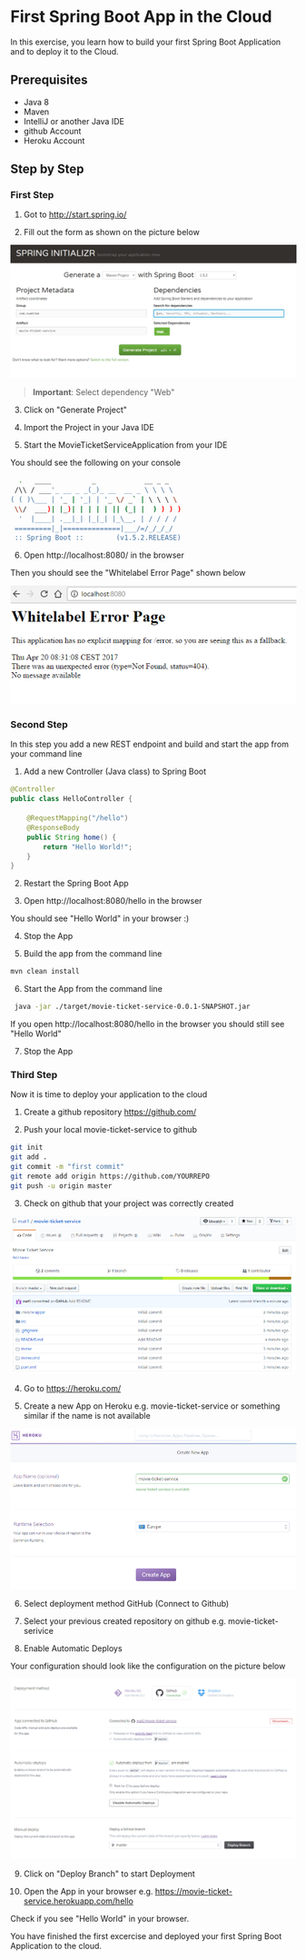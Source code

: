 # First Spring Boot App in the Cloud

In this exercise, you learn how to build your first Spring Boot Application and to deploy it to the Cloud.

## Prerequisites

- Java 8
- Maven
- IntelliJ or another Java IDE
- github Account
- Heroku Account

## Step by Step

### First Step

1. Got to http://start.spring.io/

2. Fill out the form as shown on the picture below

![spring](images/1-spring-init.png)

> __Important__: Select dependency "Web"

3. Click on "Generate Project"

4. Import the Project in your Java IDE

5. Start the MovieTicketServiceApplication from your IDE

You should see the following on your console

```bash
  .   ____          _            __ _ _
 /\\ / ___'_ __ _ _(_)_ __  __ _ \ \ \ \
( ( )\___ | '_ | '_| | '_ \/ _` | \ \ \ \
 \\/  ___)| |_)| | | | | || (_| |  ) ) ) )
  '  |____| .__|_| |_|_| |_\__, | / / / /
 =========|_|==============|___/=/_/_/_/
 :: Spring Boot ::        (v1.5.2.RELEASE)

```

6. Open http://localhost:8080/ in the browser

Then you should see the "Whitelabel Error Page" shown below

![spring](images/1-whitelabel.png)

### Second Step

In this step you add a new REST endpoint and build and start the app from your command line

1. Add a new Controller (Java class) to Spring Boot

```java
@Controller
public class HelloController {

    @RequestMapping("/hello")
    @ResponseBody
    public String home() {
        return "Hello World!";
    }
}
```

2. Restart the Spring Boot App

3. Open http://localhost:8080/hello in the browser

You should see "Hello World" in your browser :)

4. Stop the App

5. Build the app from the command line

```bash
mvn clean install
```

6. Start the App from the command line

```bash
 java -jar ./target/movie-ticket-service-0.0.1-SNAPSHOT.jar
```

If you open http://localhost:8080/hello in the browser you should still see "Hello World"

7. Stop the App

### Third Step

Now it is time to deploy your application to the cloud

1. Create a github repository https://github.com/

2. Push your local movie-ticket-service to github

```bash
git init
git add .
git commit -m "first commit"
git remote add origin https://github.com/YOURREPO
git push -u origin master
```

3. Check on github that your project was correctly created

![spring](images/1-github.png)

4. Go to https://heroku.com/

5. Create a new App on Heroku e.g. movie-ticket-service or something similar if the name is not available

![spring](images/1-heroku.png)

6. Select deployment method GitHub (Connect to Github)

7. Select your previous created repository on github e.g. movie-ticket-serivice

8. Enable Automatic Deploys

Your configuration should look like the configuration on the picture below

![spring](images/1-heroku-config.png)

9. Click on "Deploy Branch" to start Deployment

10. Open the App in your browser e.g. https://movie-ticket-service.herokuapp.com/hello

Check if you see "Hello World" in your browser.

You have finished the first excercise and deployed your first Spring Boot Application to the cloud.